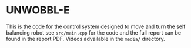 # UNWOBBL-E
This is the code for the control system designed to move and turn the self balancing robot see `src/main.cpp` for the code and the full report can be found in the report PDF.
Videos advailable in the `media/` directory.
